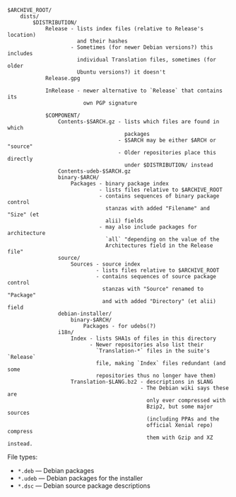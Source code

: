     $ARCHIVE_ROOT/
        dists/
            $DISTRIBUTION/
                Release - lists index files (relative to Release's location)
                          and their hashes
                        - Sometimes (for newer Debian versions?) this includes
                          individual Translation files, sometimes (for older
                          Ubuntu versions?) it doesn't
                Release.gpg

                InRelease - newer alternative to `Release` that contains its
                            own PGP signature

                $COMPONENT/
                    Contents-$SARCH.gz - lists which files are found in which
                                         packages
                                       - $SARCH may be either $ARCH or "source"
                                       - Older repositories place this directly
                                         under $DISTRIBUTION/ instead
                    Contents-udeb-$SARCH.gz
                    binary-$ARCH/
                        Packages - binary package index
                                 - lists files relative to $ARCHIVE_ROOT
                                 - contains sequences of binary package control
                                   stanzas with added "Filename" and "Size" (et
                                   alii) fields
                                 - may also include packages for architecture
                                   `all` "depending on the value of the
                                   Architectures field in the Release file"
                    source/
                        Sources - source index
                                - lists files relative to $ARCHIVE_ROOT
                                - contains sequences of source package control
                                  stanzas with "Source" renamed to "Package"
                                  and with added "Directory" (et alii) field
                    debian-installer/
                        binary-$ARCH/
                            Packages - for udebs(?)
                    i18n/
                        Index - lists SHA1s of files in this directory
                              - Newer repositories also list their
                                `Translation-*` files in the suite's `Release`
                                file, making `Index` files redundant (and some
                                repositories thus no longer have them)
                        Translation-$LANG.bz2 - descriptions in $LANG
                                              - The Debian wiki says these are
                                                only ever compressed with
                                                Bzip2, but some major sources
                                                (including PPAs and the
                                                official Xenial repo) compress
                                                them with Gzip and XZ instead.

File types:
- `*.deb` — Debian packages
- `*.udeb` — Debian packages for the installer
- `*.dsc` — Debian source package descriptions
